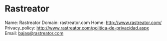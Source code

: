 
# Rastreator

Name: Rastreator
Domain: rastreator.com
Home: http://www.rastreator.com/
Privacy_policy: http://www.rastreator.com/politica-de-privacidad.aspx
Email: bajas@rastreator.com
